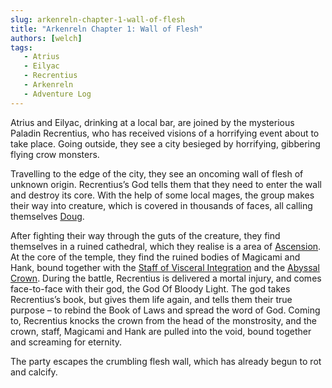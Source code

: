 ```yaml
---
slug: arkenreln-chapter-1-wall-of-flesh
title: "Arkenreln Chapter 1: Wall of Flesh"
authors: [welch]
tags: 
   - Atrius
   - Eilyac 
   - Recrentius
   - Arkenreln
   - Adventure Log
---
```


Atrius and Eilyac, drinking at a local bar, are joined by the mysterious Paladin Recrentius, who has received visions of a horrifying event about to take place. Going outside, they see a city besieged by horrifying, gibbering flying crow monsters.

<!--truncate-->
 
Travelling to the edge of the city, they see an oncoming wall of flesh of unknown origin. Recrentius’s God tells them that they need to enter the wall and destroy its core. With the help of some local mages, the group makes their way into creature, which is covered in thousands of faces, all calling themselves [Doug](/characters/doug).
 
After fighting their way through the guts of the creature, they find themselves in a ruined cathedral, which they realise is a area of [Ascension](/wikis/ascension). At the core of the temple, they find the ruined bodies of Magicami and Hank, bound together with the [Staff of Visceral Integration](/wikis/staff-of-visceral-integration) and the [Abyssal Crown](/wikis/abyssal-crown). During the battle, Recrentius is delivered a mortal injury, and comes face-to-face with their god, the God Of Bloody Light. The god takes Recrentius’s book, but gives them life again, and tells them their true purpose – to rebind the Book of Laws and spread the word of God. Coming to,  Recrentius knocks the crown from the head of the monstrosity, and the crown, staff, Magicami and Hank are pulled into the void, bound together and screaming for eternity.
 
The party escapes the crumbling flesh wall, which has already begun to rot and calcify.